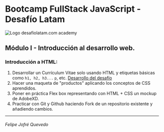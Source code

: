 # Bootcamp FullStack JavaScript - Desafío Latam

![Logo desafiolatam.com academy](https://desafiolatam.com/assets/images/home/logo-academia-ne.png)

## Módulo I - Introducción al desarrollo web.

### Introducción a HTML:
1. Desarrollar un Currículum Vitae solo usando HTML y etiquetas básicas como `h1, h2, h3...` `p`, etc. [Desarrollo del desafío](https://github.com/felipejoq/desafiolatam/tree/main/01-curriculum-vitae)
2. Hacer una maqueta de "productos" aplicando los conceptos de CSS aprendidos.
3. Poner en práctica Flex box representando con HTML + CSS un mockup de AdobeXD.
4. Practicar con Git y Github haciendo Fork de un repositorio existente y añadiendo cambios.

---
###### *Felipe Jofré Quevedo*